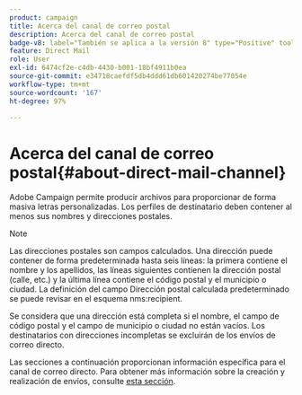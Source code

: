```yaml
---
product: campaign
title: Acerca del canal de correo postal
description: Acerca del canal de correo postal
badge-v8: label="También se aplica a la versión 8" type="Positive" tooltip="También se aplica a Campaign v8"
feature: Direct Mail
role: User
exl-id: 6474cf2e-c4db-4430-b001-18bf4911b0ea
source-git-commit: e34718caefdf5db4ddd61db601420274be77054e
workflow-type: tm+mt
source-wordcount: '167'
ht-degree: 97%

---
```


# Acerca del canal de correo postal{#about-direct-mail-channel}


Adobe Campaign permite producir archivos para proporcionar de forma masiva letras personalizadas. Los perfiles de destinatario deben contener al menos sus nombres y direcciones postales.

>[!NOTE]
>
>Las direcciones postales son campos calculados. Una dirección puede contener de forma predeterminada hasta seis líneas: la primera contiene el nombre y los apellidos, las líneas siguientes contienen la dirección postal (calle, etc.) y la última línea contiene el código postal y el municipio o ciudad. La definición del campo Dirección postal calculada predeterminado se puede revisar en el esquema nms:recipient.
>
>Se considera que una dirección está completa si el nombre, el campo de código postal y el campo de municipio o ciudad no están vacíos. Los destinatarios con direcciones incompletas se excluirán de los envíos de correo directo.

Las secciones a continuación proporcionan información específica para el canal de correo directo. Para obtener más información sobre la creación y realización de envíos, consulte [esta sección](steps-about-delivery-creation-steps.md).
